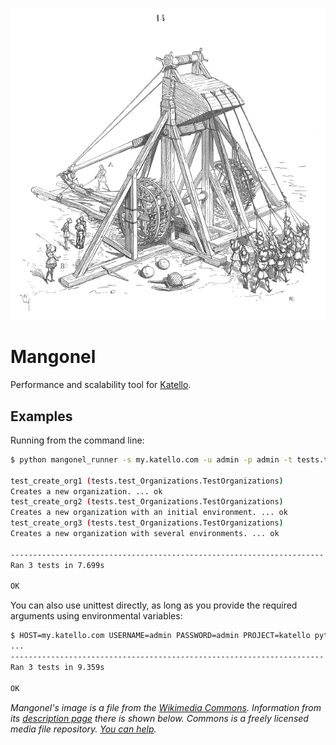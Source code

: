 ![mangonel](logo_mangonel.png)

Mangonel
========
Performance and scalability tool for [Katello](http://katello.org).

Examples
--------

Running from the command line:

```bash
$ python mangonel_runner -s my.katello.com -u admin -p admin -t tests.test_Organizations --verbose 3

test_create_org1 (tests.test_Organizations.TestOrganizations)
Creates a new organization. ... ok
test_create_org2 (tests.test_Organizations.TestOrganizations)
Creates a new organization with an initial environment. ... ok
test_create_org3 (tests.test_Organizations.TestOrganizations)
Creates a new organization with several environments. ... ok

----------------------------------------------------------------------
Ran 3 tests in 7.699s

OK
```

You can also use unittest directly, as long as you provide the required arguments using environmental variables:

```bash
$ HOST=my.katello.com USERNAME=admin PASSWORD=admin PROJECT=katello python -m unittest tests.test_Organizations
...
----------------------------------------------------------------------
Ran 3 tests in 9.359s

OK
```

*Mangonel's image is a file from the [Wikimedia Commons](https://commons.wikimedia.org/wiki/Main_Page). Information from its [description page](https://commons.wikimedia.org/wiki/File:Mangonneau.png) there is shown below.
Commons is a freely licensed media file repository. [You can help](https://commons.wikimedia.org/wiki/Commons:Welcome).*
